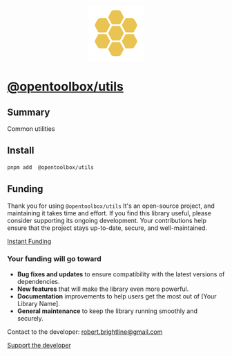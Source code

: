 <p align="center">
  <img src="https://raw.githubusercontent.com/beemood/opentoolbox/refs/heads/main//libs/utils/favicon.png" alt="Logo" />
</p>

# [@opentoolbox/utils](https://beemood.github.io/libs/utils)

## Summary

Common utilities

## Install

```bash
pnpm add  @opentoolbox/utils
```

## Funding

Thank you for using `@opentoolbox/utils` It's an open-source project, and maintaining it takes time and effort. If you find this library useful, please consider supporting its ongoing development. Your contributions help ensure that the project stays up-to-date, secure, and well-maintained.

[Instant Funding](https://cash.app/$puqlib)

### Your funding will go toward

- **Bug fixes and updates** to ensure compatibility with the latest versions of dependencies.
- **New features** that will make the library even more powerful.
- **Documentation** improvements to help users get the most out of [Your Library Name].
- **General maintenance** to keep the library running smoothly and securely.

Contact to the developer: [robert.brightline@gmail.com](mailto:robert.brightline@gmail.com?subject=Contact)

[Support the developer](https://cash.app/$puqlib)
